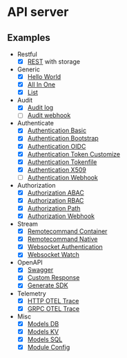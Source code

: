# API server

## Examples

- Restful
  * [x] [REST](./examples/rest) with storage
- Generic
  * [x] [Hello World](./examples/hello)
  * [x] [All In One](./examples/all-in-one)
  * [x] [List](./examples/list)
- Audit
  * [x] [Audit log](./examples/audit)
  * [ ] [Audit webhook](./examples/audit-webhook)
- Authenticate
  * [x] [Authentication Basic](./examples/authn-basic)
  * [x] [Authentication Bootstrap](./examples/authn-bootstrap)
  * [x] [Authentication OIDC](./examples/authn-oidc)
  * [x] [Authentication Token Customize](./examples/authn-token-customize)
  * [x] [Authentication Tokenfile](./examples/authn-tokenfile)
  * [x] [Authentication X509](./examples/authn-x509)
  * [ ] [Authentication Webhook](./examples/authn-webhook)
- Authorization
  * [x] [Authorization ABAC](./examples/authz-abac)
  * [x] [Authorization RBAC](./examples/authz-rbac)
  * [x] [Authorization Path](./examples/authz-path)
  * [x] [Authorization Webhook](./examples/authz-webhook)
- Stream
  * [x] [Remotecommand Container](./examples/remotecommand-container)
  * [x] [Remotecommand Native](./examples/remotecommand-native)
  * [x] [Websocket Authentication](./examples/websocket-auth)
  * [x] [Websocket Watch](./examples/websocket-watch)
- OpenAPI
  * [x] [Swagger](./examples/swagger)
  * [x] [Custom Response](./examples/custom-response)
  * [x] [Generate SDK](./examples/gen-sdk)
- Telemetry
  * [x] [HTTP OTEL Trace](./examples/otel-trace)
  * [x] [GRPC OTEL Trace](./examples/otel-trace-grpc)
- Misc
  * [x] [Models DB](./examples/models-db)
  * [x] [Models KV](./examples/models-kv)
  * [x] [Models SQL](./examples/models-sql)
  * [x] [Module Config](./examples/module-config)
